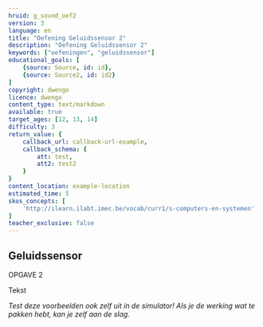 ```yaml
---
hruid: g_sound_oef2
version: 3
language: en
title: "Oefening Geluidssensor 2"
description: "Oefening Geluidssensor 2"
keywords: ["oefeningen", "geluidssensor"]
educational_goals: [
    {source: Source, id: id}, 
    {source: Source2, id: id2}
]
copyright: dwengo
licence: dwengo
content_type: text/markdown
available: true
target_ages: [12, 13, 14]
difficulty: 3
return_value: {
    callback_url: callback-url-example,
    callback_schema: {
        att: test,
        att2: test2
    }
}
content_location: example-location
estimated_time: 5
skos_concepts: [
    'http://ilearn.ilabt.imec.be/vocab/curr1/s-computers-en-systemen'
]
teacher_exclusive: false
---
```

## Geluidssensor

OPGAVE 2

Tekst


*Test deze voorbeelden ook zelf uit in de simulator! Als je de werking wat te pakken hebt, kan je zelf aan de slag.*
